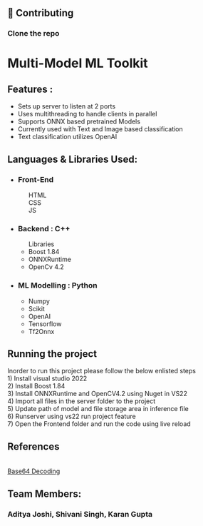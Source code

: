 ## 🤝 Contributing

### Clone the repo
<h1>Multi-Model ML Toolkit</h1>

<h2>Features :</h2> 
<ul>
  <li>Sets up server to listen at 2 ports</li>
  <li>Uses multithreading to handle clients in parallel</li>
  <li>Supports ONNX based pretrained Models </li>
  <li>Currently used with Text and Image based classification</li>
  <li>Text classification utilizes OpenAI</li>
</ul>
<h2>Languages & Libraries Used: </h2>
<ul>
  <li><h3>Front-End</h3>
    <ul>HTML</ul>
    <ul>CSS</ul>
    <ul>JS</ul>
  </li>
  <li> <h3>Backend : C++</h3>
    <ul> Libraries
      <li>Boost 1.84</li>
      <li>ONNXRuntime</li>
      <li>OpenCv 4.2 </li>
    </ul>
  </li>  
  <li> <h3> ML Modelling : Python </h3>
  <ul>
    <li> Numpy</li>
    <li> Scikit</li>
    <li>OpenAI</li>
    <li> Tensorflow</li>
    <li> Tf2Onnx</li>
  </ul>
</ul>
<h2> Running the project </h2>
Inorder to run this project please follow the below enlisted steps<br> 
1) Install visual studio 2022<br>
2) Install Boost 1.84<br>
3) Install ONNXRuntime and OpenCV4.2 using Nuget in VS22<br>
4) Import all files in the server folder to the project<br>
5) Update path of model and file storage area in inference file<br> 
6) Runserver using vs22 run project feature <br>
7) Open the Frontend folder and run the code using live reload<br>
<h2>References</h2><br>
<a href ="https://gist.github.com/tomykaira/f0fd86b6c73063283afe550bc5d77594">Base64 Decoding </a>
<h2>Team Members:</h2>
<h3>Aditya Joshi, Shivani Singh, Karan Gupta</h3>
